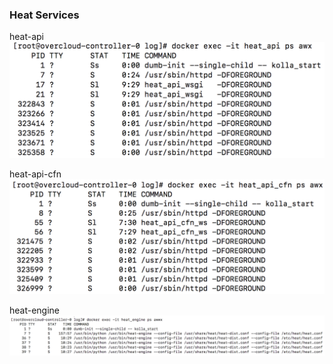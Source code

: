 ### Heat Services

heat-api
![](pics/heat-services-pic1.png)

heat-api-cfn
![](pics/heat-services-pic2.png)

heat-engine
![](pics/heat-services-pic3.png)